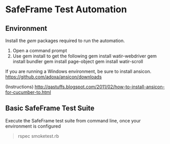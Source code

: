 SafeFrame Test Automation
=====================================

Environment
-------------------

Install the *gem* packages required to run the automation.

1.  Open a command prompt
2.  Use gem install to get the following
        gem install watir-webdriver
		gem install bundler
		gem install page-object
		gem install watir-scroll

If you are running a Windows environment, be sure to install ansicon.
https://github.com/adoxa/ansicon/downloads

(Instructions)
http://qastuffs.blogspot.com/2011/02/how-to-install-ansicon-for-cucumber-to.html
		
		
Basic SafeFrame Test Suite
--------------------------
Execute the SafeFrame test suite from command line, once your environment is configured

> rspec smoketest.rb



